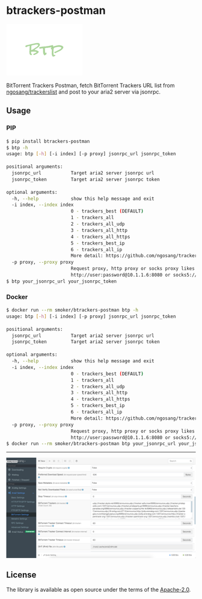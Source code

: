 # btrackers-postman

![logo](./logo.png)

BitTorrent Trackers Postman, fetch BitTorrent Trackers URL list from [ngosang/trackerslist](https://github.com/ngosang/trackerslist) and post to your aria2 server via jsonrpc.

## Usage

### PIP
```bash
$ pip install btrackers-postman
$ btp -h
usage: btp [-h] [-i index] [-p proxy] jsonrpc_url jsonrpc_token

positional arguments:
  jsonrpc_url           Target aria2 server jsonrpc url
  jsonrpc_token         Target aria2 server jsonrpc token

optional arguments:
  -h, --help            show this help message and exit
  -i index, --index index
                        0 - trackers_best (DEFAULT)
                        1 - trackers_all
                        2 - trackers_all_udp
                        3 - trackers_all_http
                        4 - trackers_all_https
                        5 - trackers_best_ip
                        6 - trackers_all_ip
                        More detail: https://github.com/ngosang/trackerslist
  -p proxy, --proxy proxy
                        Request proxy, http proxy or socks proxy likes:
                        http://user:password@10.1.1.6:8080 or socks5://127.0.0.1:1086
$ btp your_jsonrpc_url your_jsonrpc_token                        
```

### Docker

```bash
$ docker run --rm smoker/btrackers-postman btp -h
usage: btp [-h] [-i index] [-p proxy] jsonrpc_url jsonrpc_token

positional arguments:
  jsonrpc_url           Target aria2 server jsonrpc url
  jsonrpc_token         Target aria2 server jsonrpc token

optional arguments:
  -h, --help            show this help message and exit
  -i index, --index index
                        0 - trackers_best (DEFAULT)
                        1 - trackers_all
                        2 - trackers_all_udp
                        3 - trackers_all_http
                        4 - trackers_all_https
                        5 - trackers_best_ip
                        6 - trackers_all_ip
                        More detail: https://github.com/ngosang/trackerslist
  -p proxy, --proxy proxy
                        Request proxy, http proxy or socks proxy likes:
                        http://user:password@10.1.1.6:8080 or socks5://127.0.0.1:1086
$ docker run --rm smoker/btrackers-postman btp your_jsonrpc_url your_jsonrpc_token                
```
---
![show](./show.png)

## License

The library is available as open source under the terms of the [Apache-2.0](https://opensource.org/licenses/Apache-2.0).